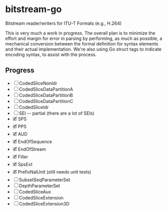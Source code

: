 # bitstream-go
Bitstream reader/writers for ITU-T Formats (e.g., H.264)

This is very much a work in progress. The overall plan is to minimize the
effort and margin for error in parsing by performing, as much as possible,
a mechanical conversion between the formal definition for syntax elements
and their actual implementation. We're also using Go struct tags to indicate
encoding syntax, to assist with the process.

## Progress
- ☐ CodedSliceNonIdr
- ☐ CodedSliceDataPartitionA
- ☐ CodedSliceDataPartitionB
- ☐ CodedSliceDataPartitionC
- ☐ CodedSliceIdr
- ☐ SEI -- partial (there are a lot of SEIs)
- 🗹 SPS
- 🗹 PPS
- 🗹 AUD
- 🗹 EndOfSequence
- 🗹 EndOfStream
- 🗹 Filler
- 🗹 SpsExt
- 🗹 PrefixNalUnit (still needs unit tests)
- ☐ SubsetSeqParameterSet
- ☐ DepthParameterSet
- ☐ CodedSliceAux
- ☐ CodedSliceExtension
- ☐ CodedSliceExtension3D